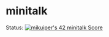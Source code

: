 # minitalk

Status: [![mikuiper's 42 minitalk Score](https://badge42.vercel.app/api/v2/cl483ajsd008309l6suq9l256/project/2539864)](https://github.com/mithraskuipers)
